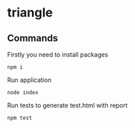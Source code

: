 # triangle

## Commands
Firstly you need to install packages
```
npm i
```

Run application
```
node index
```

Run tests to generate test.html with report
```
npm test
```